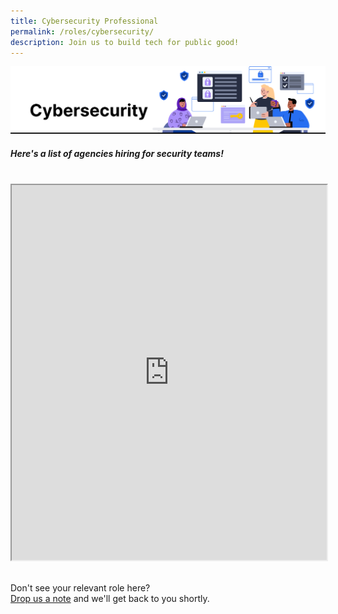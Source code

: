 ```yaml
---
title: Cybersecurity Professional
permalink: /roles/cybersecurity/
description: Join us to build tech for public good!
---
```

![The Singapore Government is hiring. These are the agencies with Cybersecurity job roles.](/images/Cybersecurity%20professional.png)
##### Here's a list of agencies hiring for security teams!
<br>
<iframe src="https://docs.google.com/spreadsheets/d/e/2PACX-1vRKeIHN2edATjW8zRU5HgoQ6UxtXEYtoeYa1PE2epVh4OlWr0fKP419IZieULRuMXWtNi5lseklG5br/pubhtml?gid=1330784393&amp;single=true&amp;widget=true&amp;headers=false" width="100%" height="600"></iframe>

<br> Don't see your relevant role here? <br> [Drop us a note](https://go.gov.sg/buildforpublicgood) and we'll get back to you shortly.